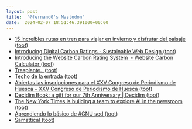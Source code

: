 ```yaml
---
layout: post
title:  "@fernand0's Mastodon"
date:  2024-02-07 18:51:46.391000+00:00
---
```

*  [15 increíbles rutas en tren para viajar en invierno y disfrutar del paisaje ](https://www.expansion.com/fueradeserie/viajes/album/2024/02/01/6593e336e5fdeaeb6b8b45e2.htm) ([toot](https://mastodon.social/@fernand0/111891703817159678))
*  [Introducing Digital Carbon Ratings - Sustainable Web Design ](https://sustainablewebdesign.org/digital-carbon-ratings) ([toot](https://mastodon.social/@fernand0/111891622679334087))
*  [Introducing the Website Carbon Rating System  - Website Carbon Calculator ](https://www.websitecarbon.com/introducing-the-website-carbon-rating-system) ([toot](https://mastodon.social/@fernand0/111891461479311996))
*  [Trasplante.  ](https://avecesunafoto.wordpress.com/2024/02/07/trasplante) ([toot](https://mastodon.social/@fernand0/111891415681177909))
*  [Techo de la entrada ](https://www.flickr.com/photos/fernand0/53503057345) ([toot](https://mastodon.social/@fernand0/111891412195990478))
*  [Abiertas las inscripciones para el XXV Congreso de Periodismo de Huesca – XXV Congreso de Periodismo de Huesca ](https://congresoperiodismo.com/abiertas-las-inscripciones-para-el-xxv-congreso-de-periodismo-de-huesca) ([toot](https://mastodon.social/@fernand0/111891405798487478))
*  [Decidim Book: a gift for our  7th Anniversary \| Decidim ](https://decidim.org/blog/2024-01-30-decidim-book-a-gift-for-our-7th-anniversary) ([toot](https://mastodon.social/@fernand0/111891229545846521))
*  [The New York Times is building a team to explore AI in the newsroom ](https://www.theverge.com/2024/1/30/24055718/new-york-times-generative-ai-machine-learnin) ([toot](https://mastodon.social/@fernand0/111891161929950673))
*  [Aprendiendo lo básico de #GNU sed ](https://victorhckinthefreeworld.com/2024/01/30/aprendiendo-lo-basico-de-gnu-sed) ([toot](https://mastodon.social/@fernand0/111890991287194493))
*  [Samattical ](https://ma.tt/2024/02/samattical) ([toot](https://mastodon.social/@fernand0/111890883775742077))
